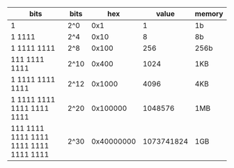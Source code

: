 | bits                                   | bits | hex        | value      | memory |
|----------------------------------------|------|------------|------------|--------|
| 1                                      | 2^0  | 0x1        | 1          | 1b     |
| 1 1111                                 | 2^4  | 0x10       | 8          | 8b     |
| 1 1111 1111                            | 2^8  | 0x100      | 256        | 256b   |
| 111 1111 1111                          | 2^10 | 0x400      | 1024       | 1KB    |
| 1 1111 1111 1111                       | 2^12 | 0x1000     | 4096       | 4KB    |
| 1 1111 1111 1111 1111 1111             | 2^20 | 0x100000   | 1048576    | 1MB    |
| 111 1111 1111 1111 1111 1111 1111 1111 | 2^30 | 0x40000000 | 1073741824 | 1GB    |

